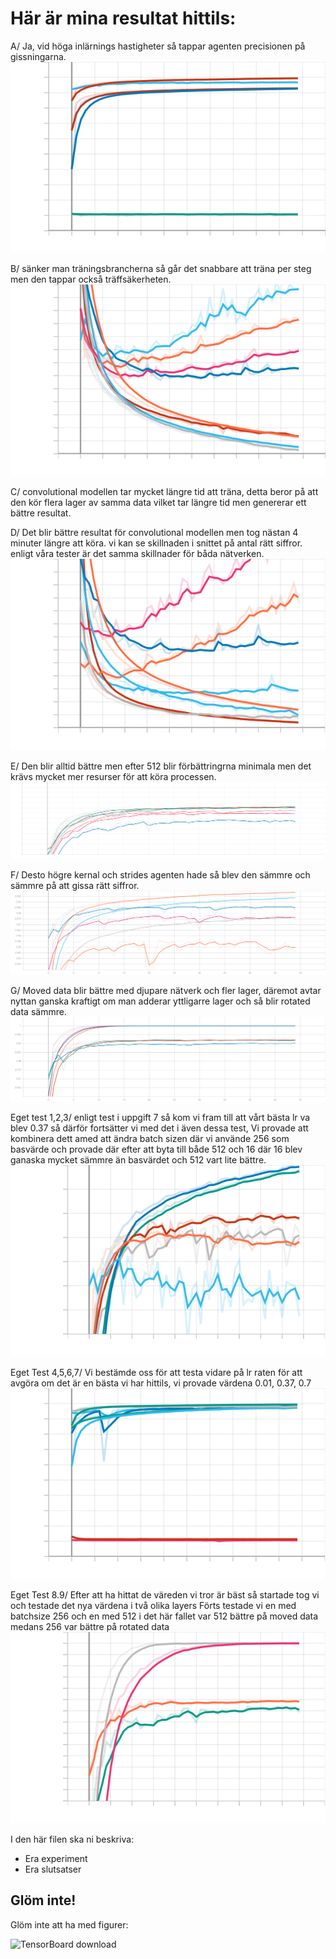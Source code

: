 # Här är mina resultat hittils:
A/ Ja, vid höga inlärnings hastigheter så tappar agenten precisionen på gissningarna.
![Fråga A](fig/Bild1.svg "Värdena på graferna är 3, 0.37, 0.01") 

B/ sänker man träningsbrancherna så går det snabbare att träna per steg men den tappar också träffsäkerheten.
![Fråga B](fig/Bild2.svg "Värdena på grafen går mellan 256, 128, 64, och 32")

C/ convolutional modellen tar mycket längre tid att träna, detta beror på att den kör flera lager av samma data vilket tar längre tid men genererar ett bättre resultat.

D/ Det blir bättre resultat för convolutional modellen men tog nästan 4 minuter längre att köra. vi kan se skillnaden i snittet på antal rätt siffror.
enligt våra tester är det samma skillnader för båda nätverken.
![Fråga D](fig/Bild4.svg "Värdena på grafen går mellan non convolutional batch size 256, 32 och convolutional, 256, 32")

E/ Den blir alltid bättre men efter 512 blir förbättringrna minimala men det krävs mycket mer resurser för att köra processen.
![Fråga E](fig/Bild5.svg "Värdena på grafen går mellan 32, 64, 256, 512, 1024, 2048")

F/ Desto högre kernal och strides agenten hade så blev den sämmre och sämmre på att gissa rätt siffror.
![Fråga F](fig/Bild6.svg "Värdena på grafen går mellan (8,8 1,1), (16,16 2,2), (24,24 4,4)")

G/ Moved data blir bättre med djupare nätverk och fler lager, däremot avtar nyttan ganska kraftigt om man adderar yttligarre lager
och så blir rotated data sämmre.
![Fråga G](fig/Bild7.svg "Värdena på grafen har 1, 2 eller 3 lager")

Eget test 1,2,3/
enligt test i uppgift 7 så kom vi fram till att vårt bästa lr va blev 0.37 så därför fortsätter vi med det i även dessa test, Vi provade att kombinera dett amed att ändra batch sizen där vi använde 256 som basvärde och provade där efter att byta till  både 512 och 16 där 16 blev ganaska mycket sämmre än basvärdet och 512 vart lite bättre.
![Fråga 8](fig/Bild8.svg "Eget test 1,2,3")

Eget Test 4,5,6,7/
Vi bestämde oss för att testa vidare på lr raten för att avgöra om det är en bästa vi har hittils, vi provade värdena 0.01, 0.37, 0.7
![Fråga 8](fig/Bild9.svg "Eget test 4,5,6,7")

Eget Test 8.9/
Efter att ha hittat de väreden vi tror är bäst så startade tog vi och testade det nya värdena i två olika layers Förts testade vi en med batchsize 256 och en med 512 i det här fallet var 512 bättre på moved data medans 256 var bättre på rotated data
![Fråga 8](fig/Bild10.svg "Eget test 8,9")





I den här filen ska ni beskriva:
- Era experiment
- Era slutsatser

## Glöm inte!

Glöm inte att ha med figurer:

![TensorBoard download](fig/TensorBoardDownload.png "Glöm inte att kryssa i 'Show data download links' så att ni kan ladda ner era filer.")
